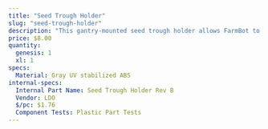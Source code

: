 ```yaml
---
title: "Seed Trough Holder"
slug: "seed-trough-holder"
description: "This gantry-mounted seed trough holder allows FarmBot to bring seeds with it while traveling along the x-axis, shortening the time needed for seed injection."
price: $8.00
quantity:
  genesis: 1
  xl: 1
specs:
  Material: Gray UV stabilized ABS
internal-specs:
  Internal Part Name: Seed Trough Holder Rev B
  Vendor: LDO
  $/pc: $1.76
  Component Tests: Plastic Part Tests
---
```

